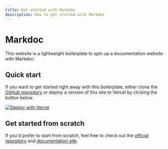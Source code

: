 ```yaml
---
title: Get started with Markdoc
description: How to get started with Markdoc
---
```


# Markdoc

This website is a lightweight boilerplate to spin up a documentation website with Markdoc.

## Quick start

If you want to get started right away with this boilerplate, either clone the [GitHub repository](https://github.com/markdoc/markdoc-starter) or deploy a version of this site to Vercel by clicking the button below.

[![Deploy with Vercel](https://vercel.com/button)](https://vercel.com/new/clone?repository-url=https://github.com/markdoc/markdoc-starter)

## Get started from scratch

If you'd prefer to start from scratch, feel free to check out the [official repository](https://github.com/markdoc/markdoc) and [documentation site](https://markdoc.dev/getting-started).
